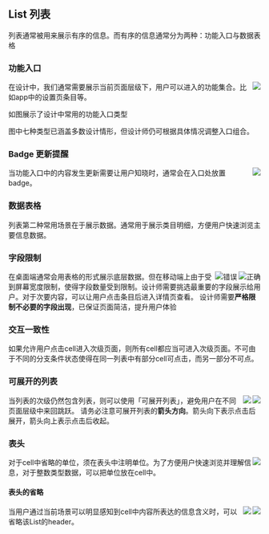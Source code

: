 ## List 列表
列表通常被用来展示有序的信息。而有序的信息通常分为两种：功能入口与数据表格

### 功能入口

<img src="../images/mobile_guide/List_1.png" align="right"/>



在设计中，我们通常需要展示当前页面层级下，用户可以进入的功能集合。比如app中的设置页条目等。

如图展示了设计中常用的功能入口类型

图中七种类型已涵盖多数设计情形，但设计师仍可根据具体情况调整入口组合。

### Badge 更新提醒

<img src="../images/mobile_guide/List_2.png" align="right"/>

当功能入口中的内容发生更新需要让用户知晓时，通常会在入口处放置badge。

### 数据表格
列表第二种常用场景在于展示数据。通常用于展示类目明细，方便用户快速浏览主要信息数据。

### 字段限制

<div hasmanyimage>

<img src="../images/mobile_guide/List_38.png" data-many="true" data-isRight="true"  alt="正确" description="" align="right">

<img src="../images/mobile_guide/List_4.png" data-many="true" data-isError="true" alt="错误"   description="" align="right">

</div>

在桌面端通常会用表格的形式展示底层数据。但在移动端上由于受到屏幕宽度限制，使得字段数量受到限制。设计师需要挑选最重要的字段展示给用户。对于次要内容，可以让用户点击条目后进入详情页查看。
设计师需要**严格限制不必要的字段出现**，已保证页面简洁，提升用户体验






### 交互一致性
如果允许用户点击cell进入次级页面，则所有cell都应当可进入次级页面。不可由于不同的分支条件状态使得在同一列表中有部分cell可点击，而另一部分不可点。

### 可展开的列表

<div hasmanyimage>

<img src="../images/mobile_guide/List_5.png" data-many="true"   description="" align="right">

<img src="../images/mobile_guide/List_6.png" data-many="true"  description="" align="right">

</div>

当列表的次级仍然包含列表，则可以使用「可展开列表」，避免用户在不同页面层级中来回跳跃。
请务必注意可展开列表的**箭头方向**。箭头向下表示点击后展开，箭头向上表示点击后收起。




### 表头

<img src="../images/mobile_guide/List_7.png" align="right"/>

对于cell中省略的单位，须在表头中注明单位。为了方便用户快速浏览并理解信息，对于整数类型数据，可以把单位放在cell中。

#### 表头的省略

<div hasmanyimage>

<img src="../images/mobile_guide/List_38.png" data-many="true"   description="" align="right">

<img src="../images/mobile_guide/List_9.png" data-many="true"   description="" align="right">

</div>

当用户通过当前场景可以明显感知到cell中内容所表达的信息含义时，可以省略该List的header。

